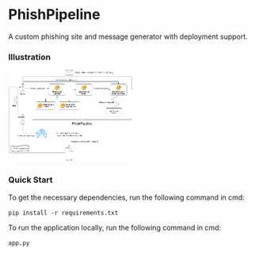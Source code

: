 # PhishPipeline

A custom phishing site and message generator with deployment support.

### Illustration

<img src="https://github.com/abdulalikhan/PhishPipeline/blob/main/diagram.png?raw=true" alt="Proposal Diagram" width="50%">

### Quick Start

To get the necessary dependencies, run the following command in cmd:

```
pip install -r requirements.txt
```

To run the application locally, run the following command in cmd:

```
app.py
```

